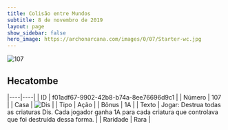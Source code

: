 ```yaml
---
title: Colisão entre Mundos
subtitle: 8 de novembro de 2019
layout: page
show_sidebar: false
hero_image: https://archonarcana.com/images/0/07/Starter-wc.jpg
---
```


![107](https://cdn.keyforgegame.com/media/card_front/pt/452_107_GG27V632WM5J_pt.png)

## Hecatombe

|----|----|
| ID | f01adf67-9902-42b8-b74a-8ee76696d9c1 |
| Número | 107 |
| Casa | ![Dis](https://archonarcana.com/images/thumb/e/e8/Dis.png/22px-Dis.png "Dis") |
| Tipo | Ação |
| Bônus | 1A |
| Texto | Jogar: Destrua todas as criaturas Dis.  Cada jogador ganha 1A para cada criatura que controlava que foi destruída dessa forma. |
| Raridade | Rara |
